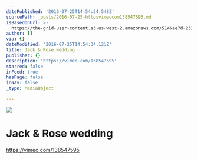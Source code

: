 ```yaml
---
datePublished: '2016-07-25T14:54:34.548Z'
sourcePath: _posts/2016-07-25-httpsvimeocom138547595.md
isBasedOnUrl: >-
  https://the-grid-user-content.s3-us-west-2.amazonaws.com/5146ee7d-2334-4626-ab6b-1ac34d57927a.jpg
author: []
via: {}
dateModified: '2016-07-25T14:54:34.121Z'
title: Jack & Rose wedding
publisher: {}
description: 'https://vimeo.com/138547595'
starred: false
inFeed: true
hasPage: false
inNav: false
_type: MediaObject

---
```

![](https://imgflo.herokuapp.com/graph/vahj1ThiexotieMo/be91cbde6683f90aed2345f1c1270701/croprotate.jpg?cropheight=3105&cropwidth=1182&degrees=0&input=https%3A%2F%2Fthe-grid-user-content.s3-us-west-2.amazonaws.com%2F5146ee7d-2334-4626-ab6b-1ac34d57927a.jpg&x=0&y=76)

# Jack & Rose wedding

https://vimeo.com/138547595